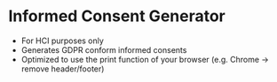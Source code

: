 # Informed Consent Generator
- For HCI purposes only
- Generates GDPR conform informed consents
- Optimized to use the print function of your browser (e.g. Chrome -> remove header/footer)